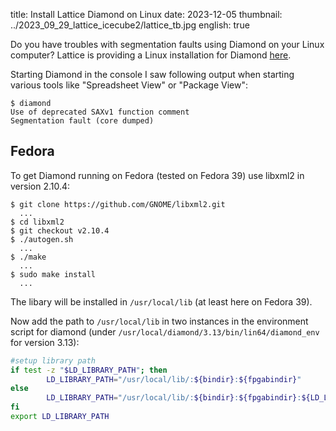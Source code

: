 title: Install Lattice Diamond on Linux
date: 2023-12-05
thumbnail: ../2023_09_29_lattice_icecube2/lattice_tb.jpg
english: true

Do you have troubles with segmentation faults using Diamond on your Linux computer? Lattice is providing a Linux installation for Diamond [here](https://www.latticesemi.com/latticediamond).

Starting Diamond in the console I saw following output when starting various tools like "Spreadsheet View" or "Package View":
```console
$ diamond
Use of deprecated SAXv1 function comment
Segmentation fault (core dumped)
```

## Fedora
To get Diamond running on Fedora (tested on Fedora 39) use libxml2 in version 2.10.4:

```console
$ git clone https://github.com/GNOME/libxml2.git
  ...
$ cd libxml2
$ git checkout v2.10.4
$ ./autogen.sh
  ...
$ ./make
  ...
$ sudo make install
  ...
```

The libary will be installed in `/usr/local/lib` (at least here on Fedora 39).

Now add the path to `/usr/local/lib` in two instances in the environment script for diamond (under `/usr/local/diamond/3.13/bin/lin64/diamond_env` for version 3.13):
``` bash
#setup library path
if test -z "$LD_LIBRARY_PATH"; then
        LD_LIBRARY_PATH="/usr/local/lib/:${bindir}:${fpgabindir}"
else
        LD_LIBRARY_PATH="/usr/local/lib/:${bindir}:${fpgabindir}:${LD_LIBRARY_PATH}"
fi
export LD_LIBRARY_PATH
```